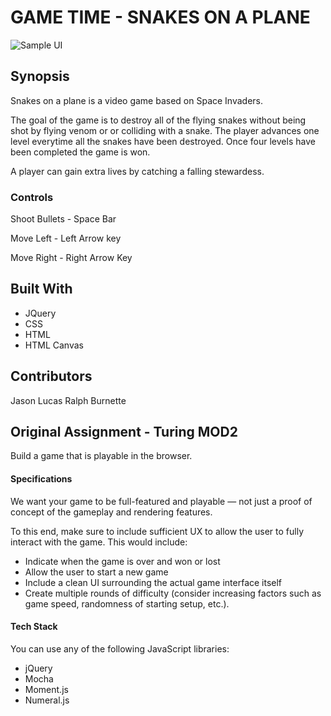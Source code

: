 # GAME TIME - SNAKES ON A PLANE

![Sample UI](https://media.giphy.com/media/Xv2WCu0LZJLMs/giphy.gif)

## Synopsis
Snakes on a plane is a video game based on Space Invaders.  

The goal of the game is to destroy all of the flying snakes without being shot by flying venom or or colliding with a snake.  The player advances one level everytime all the snakes have been destroyed.  Once four levels have been completed the game is won.

A player can gain extra lives by catching a falling stewardess.

### Controls
Shoot Bullets - Space Bar

Move Left - Left Arrow key

Move Right - Right Arrow Key

## Built With
* JQuery
* CSS
* HTML
* HTML Canvas

## Contributors

Jason Lucas
Ralph Burnette

## Original Assignment - Turing MOD2

Build a game that is playable in the browser.

#### Specifications

We want your game to be full-featured and playable — not just a proof of concept of the gameplay and rendering features.

To this end, make sure to include sufficient UX to allow the user to fully interact with the game. This would include:

* Indicate when the game is over and won or lost
* Allow the user to start a new game
* Include a clean UI surrounding the actual game interface itself
* Create multiple rounds of difficulty (consider increasing factors such as game speed, randomness of starting setup, etc.).

#### Tech Stack

You can use any of the following JavaScript libraries:

* jQuery
* Mocha
* Moment.js
* Numeral.js
